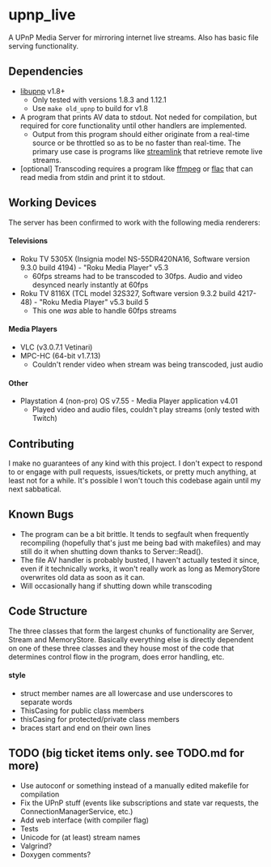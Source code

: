 upnp_live
=============
A UPnP Media Server for mirroring internet live streams. Also has basic file serving functionality.

## Dependencies
* [libupnp](https://github.com/pupnp/pupnp) v1.8+
  * Only tested with versions 1.8.3 and 1.12.1
  * Use ``make old_upnp`` to build for v1.8
* A program that prints AV data to stdout. Not neded for compilation, but required for core functionality until other handlers are implemented.
  * Output from this program should either originate from a real-time source or be throttled so as to be no faster than real-time. The primary use case is programs like [streamlink](https://github.com/streamlink/streamlink) that retrieve remote live streams.
* \[optional\] Transcoding requires a program like [ffmpeg](https://ffmpeg.org/) or [flac](https://xiph.org/flac/documentation_tools_flac.html) that can read media from stdin and print it to stdout.

## Working Devices
The server has been confirmed to work with the following media renderers:

#### Televisions
  * Roku TV 5305X (Insignia model NS-55DR420NA16, Software version 9.3.0 build 4194) - "Roku Media Player" v5.3
    * 60fps streams had to be transcoded to 30fps. Audio and video desynced nearly instantly at 60fps
  * Roku TV 8116X (TCL model 32S327, Software version 9.3.2 build 4217-48) - "Roku Media Player" v5.3 build 5
    * This one *was* able to handle 60fps streams

#### Media Players
  * VLC (v3.0.7.1 Vetinari)
  * MPC-HC (64-bit v1.7.13)
    * Couldn't render video when stream was being transcoded, just audio

#### Other
  * Playstation 4 (non-pro) OS v7.55 - Media Player application v4.01
    * Played video and audio files, couldn't play streams (only tested with Twitch)

## Contributing
I make no guarantees of any kind with this project. I don't expect to respond to or engage with pull requests, issues/tickets, or pretty much anything, at least not for a while. It's possible I won't touch this codebase again until my next sabbatical.

## Known Bugs
* The program can be a bit brittle. It tends to segfault when frequently recompiling (hopefully that's just me being bad with makefiles) and may still do it when shutting down thanks to Server::Read().
* The file AV handler is probably busted, I haven't actually tested it since, even if it technically works, it won't really work as long as MemoryStore overwrites old data as soon as it can. 
* Will occasionally hang if shutting down while transcoding

## Code Structure
The three classes that form the largest chunks of functionality are Server, Stream and MemoryStore. Basically everything else is directly dependent on one of these three classes and they house most of the code that determines control flow in the program, does error handling, etc.
#### style
* struct member names are all lowercase and use underscores to separate words
* ThisCasing for public class members
* thisCasing for protected/private class members
* braces start and end on their own lines

## TODO (big ticket items only. see TODO.md for more)
* Use autoconf or something instead of a manually edited makefile for compilation
* Fix the UPnP stuff (events like subscriptions and state var requests, the ConnectionManagerService, etc.)
* Add web interface (with compiler flag)
* Tests
* Unicode for (at least) stream names
* Valgrind?
* Doxygen comments?
